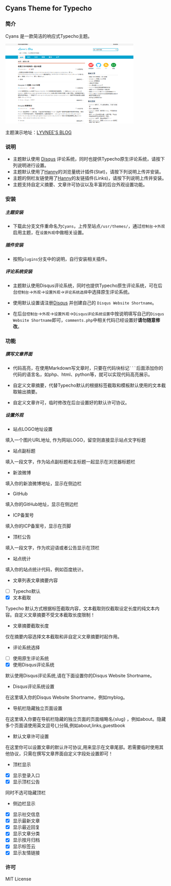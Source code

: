 ## Cyans Theme for Typecho

### 简介

Cyans 是一款简洁的响应式Typecho主题。

![Cyans预览图](./screenshot.png)

主题演示地址：[LYVNEE'S BLOG][3]

### 说明

- 主题默认使用 [Disqus][1] 评论系统，同时也提供Typecho原生评论系统，请按下列说明进行设置。
- 主题默认使用了[Hanny][2]的浏览量统计插件(Stat)，请按下列说明上传并安装。
- 主题的侧栏友链使用了[Hanny][2]的友链插件(Links)，请按下列说明上传并安装。
- 主题支持自定义摘要、文章许可协议以及丰富的后台外观设置功能。

### 安装

##### 主题安装

- 下载此分支文件重命名为`Cyans`，上传至站点`/usr/themes/`，通过`控制台`->`外观`启用主题，在`设置外观`中做相关设置。

##### 插件安装

- 按照`plugins`分支中的说明，自行安装相关插件。

##### 评论系统安装

- 主题默认使用Disqus评论系统，同时也提供Typecho原生评论系统，可在后台`控制台`->`外观`->`设置外观`->`评论系统选择`中选择原生评论系统。

- 使用默认设置请注册[Disqus][1] 并创建自己的 `Disqus Website Shortname`。

- 在后台`控制台`->`外观`->`设置外观`->`Disqus评论系统设置`中按说明填写自己的`Disqus Website Shortname`即可，`comments.php`中相关代码已经设置好**请勿随意修改**。

### 功能

##### 撰写文章界面

- 代码高亮，在使用Markdown写文章时，只要在代码块标记` ``` `后面添加你的代码的语言名，如php、html、python等，就可以实现代码高亮展示。

- 自定义文章摘要，代替Typecho默认的根据<!--more-->标签截取和模板默认使用的文本截取输出摘要。

- 自定义文章许可，临时修改在后台设置好的默认许可协议。

##### 设置外观

- 站点LOGO地址设置

填入一个图片URL地址, 作为网站LOGO，留空则直接显示站点文字标题

- 站点副标题

填入一段文字，作为站点副标题和主标题一起显示在浏览器标题栏

- 新浪微博

填入你的新浪微博地址，显示在侧边栏

- GitHub

填入你的GitHub地址，显示在侧边栏

- ICP备案号

填入你的ICP备案号，显示在页脚

- 顶栏公告

填入一段文字，作为欢迎语或者公告显示在顶栏

- 站点统计

填入你的站点统计代码，例如百度统计。

- 文章列表文章摘要内容

- [ ] Typecho默认  
- [x] 文本截取

Typecho 默认方式根据<!--more-->标签截取内容，文本截取则仅截取设定长度的纯文本内容。自定义文章摘要不受文本截取长度限制！

- 文章摘要截取长度

仅在摘要内容选择文本截取和非自定义文章摘要时起作用。

- 评论系统选择

- [ ] 使用原生评论系统
- [x] 使用Disqus评论系统

默认使用Disqus评论系统,请在下面设置你的Disqus Website Shortname。

- Disqus评论系统设置

在这里填入你的Disqus Website Shortname，例如myblog。

- 导航栏隐藏独立页面设置

在这里填入你要在导航栏隐藏的独立页面的页面缩略名{slug} ，例如about。隐藏多个页面请使用英文逗号(,)分隔,例如about,links,guestbook

- 默认文章许可设置

在这里你可以设置文章的默认许可协议,用来显示在文章尾部。若需要临时使用其他协议，只需在撰写文章界面自定义字段处设置即可！

- 顶栏显示

- [x] 显示登录入口
- [x] 显示顶栏公告

同时不选可隐藏顶栏

- 侧边栏显示

- [x] 显示社交信息
- [x] 显示最新文章
- [x] 显示最近回复
- [x] 显示文章分类
- [x] 显示按月归档
- [x] 显示标签云
- [x] 显示友情链接

### 许可

MIT License

[1]: https://disqus.com/
[2]: http://www.imhan.com
[3]: https://lyvnee.com/
